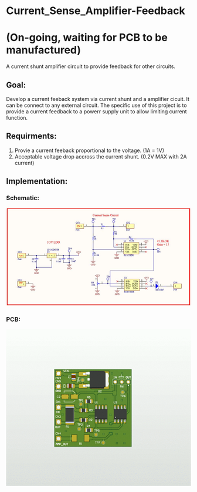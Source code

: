 # Current_Sense_Amplifier-Feedback
# (On-going, waiting for PCB to be manufactured)
A current shunt amplifier circuit to provide feedback for other circuits.<br/>
## Goal:
Develop a current feeback system via current shunt and a amplifier cicuit.
It can be connect to any external circuit.
The specific use of this project is to provide a current feedback to a powerr supply unit to allow limiting current function.

## Requirments:
1. Provie a current feeback proportional to the voltage. (1A = 1V)
2. Acceptable voltage drop accross the current shunt. (0.2V MAX with 2A current)
## Implementation:
### Schematic:
![](Images/Schematic.JPG) 
### PCB:
![](Images/PCB.gif) 
